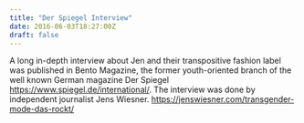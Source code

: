 ```yaml
---
title: "Der Spiegel Interview"
date: 2016-06-03T18:27:00Z
draft: false 
---
```


A long in-depth interview about Jen and their transpositive fashion label was published in Bento Magazine, the former youth-oriented branch of the well known German magazine Der Spiegel https://www.spiegel.de/international/. The interview was done by independent journalist Jens Wiesner. 
https://jenswiesner.com/transgender-mode-das-rockt/ 
